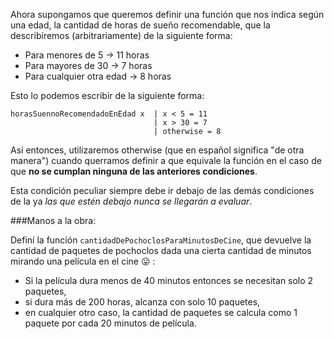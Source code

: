 Ahora supongamos que queremos definir una función que nos indica según una edad, la cantidad de horas de sueño recomendable, que la describiremos (arbitrariamente) de la siguiente forma:
* Para menores de 5 -> 11 horas
* Para mayores de 30 -> 7 horas
* Para cualquier otra edad -> 8 horas

Esto lo podemos escribir de la siguiente forma:

```
horasSuennoRecomendadoEnEdad x  | x < 5 = 11
                                | x > 30 = 7
                                | otherwise = 8
```

Así entonces, utilizaremos otherwise (que en español significa "de otra manera") cuando querramos definir a que equivale la función en el caso de que **no se cumplan ninguna de las anteriores condiciones**.

Esta condición peculiar siempre debe ir debajo de las demás condiciones de la ya *las que estén debajo nunca se llegarán a evaluar*.

###Manos a la obra:

Definí la función `cantidadDePochoclosParaMinutosDeCine`, que devuelve la cantidad de paquetes de pochoclos dada una cierta cantidad de minutos mirando una película en el cine :stuck_out_tongue: :
*   Si la película dura menos de 40 minutos entonces se necesitan solo 2 paquetes,
*   si dura más de 200 horas, alcanza con solo 10 paquetes,
*   en cualquier otro caso, la cantidad de paquetes se calcula como 1 paquete por cada 20 minutos de película. 